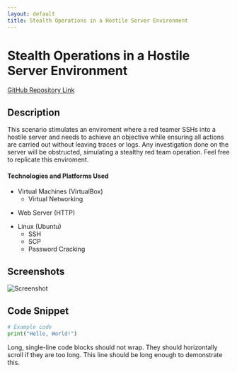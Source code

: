 ```yaml
---
layout: default
title: Stealth Operations in a Hostile Server Environment
---
```


# Stealth Operations in a Hostile Server Environment

[GitHub Repository Link](#)

## Description
This scenario stimulates an enviroment where a red teamer SSHs into a hostile server and needs to achieve an objective while ensuring all actions are carried out without leaving traces or logs. Any investigation done on the server will be obstructed, simulating a stealthy red team operation.
Feel free to replicate this enviroment.

#### Technologies and Platforms Used
- Virtual Machines (VirtualBox)
  - Virtual Networking
*   Web Server (HTTP)
- Linux (Ubuntu)
  - SSH
  - SCP
  - Password Cracking

## Screenshots
![Screenshot](url_to_screenshot)

## Code Snippet
```python
# Example code
print("Hello, World!")


```
Long, single-line code blocks should not wrap. They should horizontally scroll if they are too long. This line should be long enough to demonstrate this.
```
